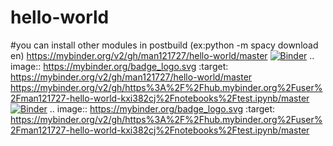 # hello-world
#you can install other modules in postbuild (ex:python -m spacy download en)
https://mybinder.org/v2/gh/man121727/hello-world/master
[![Binder](https://mybinder.org/badge_logo.svg)](https://mybinder.org/v2/gh/man121727/hello-world/master)
.. image:: https://mybinder.org/badge_logo.svg
 :target: https://mybinder.org/v2/gh/man121727/hello-world/master
https://mybinder.org/v2/gh/https%3A%2F%2Fhub.mybinder.org%2Fuser%2Fman121727-hello-world-kxi382cj%2Fnotebooks%2Ftest.ipynb/master
[![Binder](https://mybinder.org/badge_logo.svg)](https://mybinder.org/v2/gh/https%3A%2F%2Fhub.mybinder.org%2Fuser%2Fman121727-hello-world-kxi382cj%2Fnotebooks%2Ftest.ipynb/master)
.. image:: https://mybinder.org/badge_logo.svg
 :target: https://mybinder.org/v2/gh/https%3A%2F%2Fhub.mybinder.org%2Fuser%2Fman121727-hello-world-kxi382cj%2Fnotebooks%2Ftest.ipynb/master
